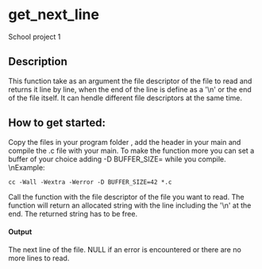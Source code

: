 # **get_next_line**
School project 1

## **Description**
This function take as an argument the file descriptor of the file to read and returns it line by line, when the end of the line is define as a '\n' or the end of the file itself.
It can hendle different file descriptors at the same time.

## **How to get started:**
Copy the files in your program folder , add the header in your main and compile the .c file with your main. To make the function more you can set a buffer of  your choice adding -D BUFFER_SIZE= while you compile.
\nExample:
```
cc -Wall -Wextra -Werror -D BUFFER_SIZE=42 *.c
```
Call the function with the file descriptor of the file you want to read.
The function will return an allocated string with the line including the '\n' at the end.
The returned string has to be free.

#### Output
The next line of the file.
NULL if an error is encountered or there are no more lines to read.


